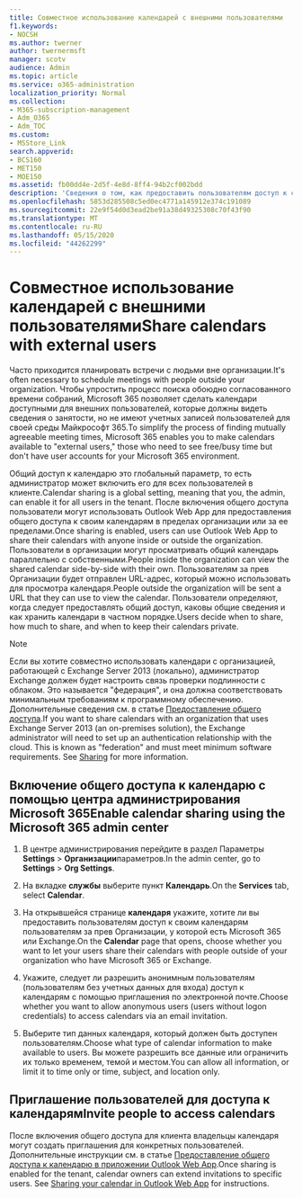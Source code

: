 ```yaml
---
title: Совместное использование календарей с внешними пользователями
f1.keywords:
- NOCSH
ms.author: twerner
author: twernermsft
manager: scotv
audience: Admin
ms.topic: article
ms.service: o365-administration
localization_priority: Normal
ms.collection:
- M365-subscription-management
- Adm_O365
- Adm_TOC
ms.custom:
- MSStore_Link
search.appverid:
- BCS160
- MET150
- MOE150
ms.assetid: fb00dd4e-2d5f-4e8d-8ff4-94b2cf002bdd
description: 'Сведения о том, как предоставить пользователям доступ к своим календарям внешним пользователям для собраний и встреч. '
ms.openlocfilehash: 5853d285508c5ed0ec4771a145912e374c191089
ms.sourcegitcommit: 22e9f54d0d3ead2be91a38d49325308c70f43f90
ms.translationtype: MT
ms.contentlocale: ru-RU
ms.lasthandoff: 05/15/2020
ms.locfileid: "44262299"
---
```

# <a name="share-calendars-with-external-users"></a><span data-ttu-id="5653c-103">Совместное использование календарей с внешними пользователями</span><span class="sxs-lookup"><span data-stu-id="5653c-103">Share calendars with external users</span></span>

<span data-ttu-id="5653c-104">Часто приходится планировать встречи с людьми вне организации.</span><span class="sxs-lookup"><span data-stu-id="5653c-104">It's often necessary to schedule meetings with people outside your organization.</span></span> <span data-ttu-id="5653c-105">Чтобы упростить процесс поиска обоюдно согласованного времени собраний, Microsoft 365 позволяет сделать календари доступными для внешних пользователей, которые должны видеть сведения о занятости, но не имеют учетных записей пользователей для своей среды Майкрософт 365.</span><span class="sxs-lookup"><span data-stu-id="5653c-105">To simplify the process of finding mutually agreeable meeting times, Microsoft 365 enables you to make calendars available to "external users," those who need to see free/busy time but don't have user accounts for your Microsoft 365 environment.</span></span>
  
<span data-ttu-id="5653c-106">Общий доступ к календарю это глобальный параметр, то есть администратор может включить его для всех пользователей в клиенте.</span><span class="sxs-lookup"><span data-stu-id="5653c-106">Calendar sharing is a global setting, meaning that you, the admin, can enable it for all users in the tenant.</span></span> <span data-ttu-id="5653c-107">После включения общего доступа пользователи могут использовать Outlook Web App для предоставления общего доступа к своим календарям в пределах организации или за ее пределами.</span><span class="sxs-lookup"><span data-stu-id="5653c-107">Once sharing is enabled, users can use Outlook Web App to share their calendars with anyone inside or outside the organization.</span></span> <span data-ttu-id="5653c-108">Пользователи в организации могут просматривать общий календарь параллельно с собственными.</span><span class="sxs-lookup"><span data-stu-id="5653c-108">People inside the organization can view the shared calendar side-by-side with their own.</span></span> <span data-ttu-id="5653c-109">Пользователям за прев Организации будет отправлен URL-адрес, который можно использовать для просмотра календаря.</span><span class="sxs-lookup"><span data-stu-id="5653c-109">People outside the organization will be sent a URL that they can use to view the calendar.</span></span> <span data-ttu-id="5653c-110">Пользователи определяют, когда следует предоставлять общий доступ, каковы общие сведения и как хранить календари в частном порядке.</span><span class="sxs-lookup"><span data-stu-id="5653c-110">Users decide when to share, how much to share, and when to keep their calendars private.</span></span>
  
> [!NOTE]
> <span data-ttu-id="5653c-p103">Если вы хотите совместно использовать календари с организацией, работающей с Exchange Server 2013 (локально), администратор Exchange должен будет настроить связь проверки подлинности с облаком. Это называется "федерация", и она должна соответствовать минимальным требованиям к программному обеспечению. Дополнительные сведения см. в статье [Предоставление общего доступа](https://technet.microsoft.com/library/dd638083%28v=exchg.150%29.aspx).</span><span class="sxs-lookup"><span data-stu-id="5653c-p103">If you want to share calendars with an organization that uses Exchange Server 2013 (an on-premises solution), the Exchange administrator will need to set up an authentication relationship with the cloud. This is known as "federation" and must meet minimum software requirements. See [Sharing](https://technet.microsoft.com/library/dd638083%28v=exchg.150%29.aspx) for more information.</span></span> 
  
## <a name="enable-calendar-sharing-using-the-microsoft-365-admin-center"></a><span data-ttu-id="5653c-114">Включение общего доступа к календарю с помощью центра администрирования Microsoft 365</span><span class="sxs-lookup"><span data-stu-id="5653c-114">Enable calendar sharing using the Microsoft 365 admin center</span></span>

1. <span data-ttu-id="5653c-115">В центре администрирования перейдите в раздел Параметры **Settings** \> **Организации**параметров.</span><span class="sxs-lookup"><span data-stu-id="5653c-115">In the admin center, go to **Settings** \> **Org Settings**.</span></span> 
    
2. <span data-ttu-id="5653c-116">На вкладке **службы** выберите пункт **Календарь**.</span><span class="sxs-lookup"><span data-stu-id="5653c-116">On the **Services** tab, select **Calendar**.</span></span>
  
3. <span data-ttu-id="5653c-117">На открывшейся странице **календаря** укажите, хотите ли вы предоставить пользователям доступ к своим календарям пользователям за прев Организации, у которой есть Microsoft 365 или Exchange.</span><span class="sxs-lookup"><span data-stu-id="5653c-117">On the **Calendar** page that opens, choose whether you want to let your users share their calendars with people outside of your organization who have Microsoft 365 or Exchange.</span></span>
    
4. <span data-ttu-id="5653c-118">Укажите, следует ли разрешить анонимным пользователям (пользователям без учетных данных для входа) доступ к календарям с помощью приглашения по электронной почте.</span><span class="sxs-lookup"><span data-stu-id="5653c-118">Choose whether you want to allow anonymous users (users without logon credentials) to access calendars via an email invitation.</span></span>

5. <span data-ttu-id="5653c-119">Выберите тип данных календаря, который должен быть доступен пользователям.</span><span class="sxs-lookup"><span data-stu-id="5653c-119">Choose what type of calendar information to make available to users.</span></span> <span data-ttu-id="5653c-120">Вы можете разрешить все данные или ограничить их только временем, темой и местом.</span><span class="sxs-lookup"><span data-stu-id="5653c-120">You can allow all information, or limit it to time only or time, subject, and location only.</span></span>

    
## <a name="invite-people-to-access-calendars"></a><span data-ttu-id="5653c-121">Приглашение пользователей для доступа к календарям</span><span class="sxs-lookup"><span data-stu-id="5653c-121">Invite people to access calendars</span></span>

<span data-ttu-id="5653c-p105">После включения общего доступа для клиента владельцы календаря могут создать приглашения для конкретных пользователей. Дополнительные инструкции см. в статье [Предоставление общего доступа к календарю в приложении Outlook Web App](https://support.office.com/article/7ecef8ae-139c-40d9-bae2-a23977ee58d5.aspx).</span><span class="sxs-lookup"><span data-stu-id="5653c-p105">Once sharing is enabled for the tenant, calendar owners can extend invitations to specific users. See [Sharing your calendar in Outlook Web App](https://support.office.com/article/7ecef8ae-139c-40d9-bae2-a23977ee58d5.aspx) for instructions.</span></span> 
  
